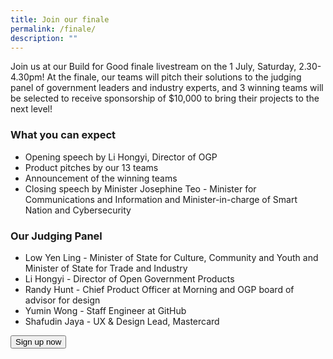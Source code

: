 ```yaml
---
title: Join our finale
permalink: /finale/
description: ""
---
```

Join us at our Build for Good finale livestream on the 1 July, Saturday, 2.30-4.30pm! At the finale, our teams will pitch their solutions to the judging panel of government leaders and industry experts, and 3 winning teams will be selected to receive sponsorship of $10,000 to bring their projects to the next level!

### What you can expect
*   Opening speech by Li Hongyi, Director of OGP
*   Product pitches by our 13 teams
*   Announcement of the winning teams
*   Closing speech by Minister Josephine Teo - Minister for Communications and Information and Minister-in-charge of Smart Nation and Cybersecurity

### Our Judging Panel
*   Low Yen Ling - Minister of State for Culture, Community and Youth and Minister of State for Trade and Industry
*   Li Hongyi - Director of Open Government Products
*   Randy Hunt - Chief Product Officer at Morning and OGP board of advisor for design
*   Yumin Wong - Staff Engineer at GitHub
*   Shafudin Jaya - UX &amp; Design Lead, Mastercard

<a href="http://go.gov.sg/bfg-finale">
    <button class="bp-button is-secondary is-medium has-text-white is-uppercase search-button">
        Sign up now
    </button>
</a>